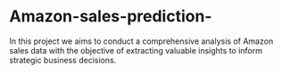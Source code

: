 # Amazon-sales-prediction-
In this project we aims to conduct a comprehensive analysis of Amazon sales data  with the objective of extracting valuable insights to inform strategic business decisions. 
